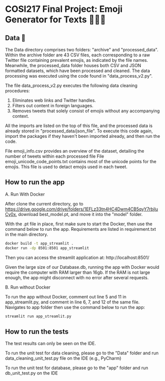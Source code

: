 # COSI217 Final Project: Emoji Generator for Texts 🤖🌐🤔

## Data 📄
The Data directory comprises two folders: "archive" and "processed_data". Within the archive folder are 43 CSV files, 
each corresponding to a raw Twitter file containing prevalent emojis, as indicated by the file names. Meanwhile, the 
processed_data folder houses both CSV and JSON formatted datasets, which have been processed and cleaned. The data 
processing was executed using the code found in "data_process_v2.py".

The file data_process_v2.py executes the following data cleaning procedures:

1. Eliminates web links and Twitter handles.
2. Filters out content in foreign languages.
3. Removes tweets that solely consist of emojis without any accompanying context.

All the imports are listed on the top of this file, and the processed data is already stored in "processed_data/json_file".
To execute this code again, import the packages if they haven't been imported already, and then run the code.

File emoji_info.csv provides an overview of the dataset, detailing the number of tweets within each processed file
File emoji_unicode_code_points.txt contains most of the unicode points for the emojis. This file is used to detact emojis 
used in each tweet. 

## How to run the app
A. Run With Docker

After clone the current directory, go to https://drive.google.com/drive/folders/1EFLz33tn4HC4Dwm4CB5qyY7rbjluCy0x, download best_model.pt, and move it into
the "model" folder. 

With the .pt file in place, first make sure to start the Docker, then use the command below to run the app. Requirements are listed in requirement.txt in the main directory.

```bash
docker build -t app_streamlit .
docker run -dp 8501:8501 app_streamlit
```
Then you can access the streamlit application at: http://localhost:8501/

Given the large size of our Database.db, running the app with Docker would require the computer with RAM larger than 16gb. If the RAM is not large enough, the app might disconnect with no error after several requests.

B. Run without Docker

To run the app without Docker, comment out line 5 and 11 in app_streamlit.py, and comment in line 6, 7, and 12 of the same file. Navigates to app folder then use the command below to run the app:

```bash
streamlit run app_streamlit.py
```

## How to run the tests 
The test results can only be seen on the IDE. 

To run the unit test for data cleaning, please go to the "Data" folder and run data_cleaning_unit_test.py file on the IDE (e.g., PyCharm)

To run the unit test for database, please go to the "app" folder and run db_unit_test.py on the IDE 

